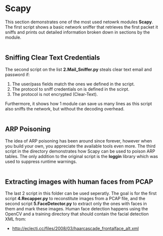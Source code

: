 # Scapy 

This section demonstrates one of the most used netowrk modules <b>Scapy</b>. The first script shows a basic network sniffer that retrieves the first packet it sniffs and 
prints out detailed information broken down in sections by the module.  
<br>

## Sniffing Clear Text Credentials

The second script on the list <b>2.Mail_Sniffer.py</b> steals clear text email and password if:
1. The user/pass fields match the ones we defined in the script.
2. The protocol to sniff credentials on is defined in the scirpt.
3. The protocol is not encrypted (Clear-Text).
  
Furthermore, it shows how 1 module can save us many lines as this script also sniffs the network, but without the decoding overhead.
<br>
<br>
## ARP Poisoning
The idea of ARP poisoning has been around since forever, however when you build your own, you appreciate the available tools even more.
The third script in the directory demonstrates how Scapy can be used to poison ARP tables. The only addition to the original script is the <b>loggin</b> library 
which was used to suppress runtime warnings.
<br>
<br>
## Extracting images with human faces from PCAP
The last 2 script in this folder can be used seperatly. The goal is for the first script <b>4.Recapper.py</b> to reconstitute images from a PCAP file, and the second script <b>5.FaceDetector.py</b> to extract only the ones with faces in them and mark these images. Human face detection happens using the OpenCV and a training directory that should contain the facial detection XML from: 
- http://eclecti.cc/files/2008/03/haarcascade_frontalface_alt.xml
